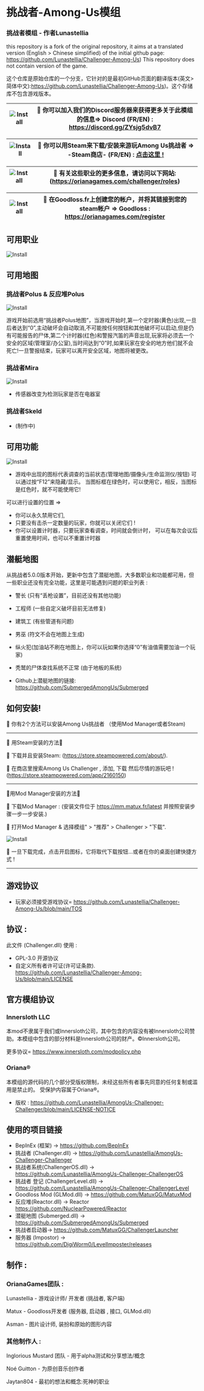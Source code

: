 # 挑战者-Among-Us模组
### 挑战者模组 - 作者Lunastellia

this repository is a fork of the original repository, it aims at a translated version (English > Chinese simplified) of the initial github page: https://github.com/Lunastellia/Challenger-Among-Us) This repository does not contain version of the game.

这个仓库是原始仓库的一个分支，它针对的是最初GitHub页面的翻译版本(英文>简体中文):https://github.com/Lunastellia/Challenger-Among-Us)。这个存储库不包含游戏版本。


| ![Install](https://github.com/Lunastellia/Challenger-Among-Us/blob/main/Ressources/Discord.png?raw=true) | 🔶 你可以加入我们的Discord服务器来获得更多关于此模组的信息=>   Discord (FR/EN) :                           https://discord.gg/ZYsjg5dvB7 |
| :----------------------------------------------------------: | :----------------------------------------------------------: |

| ![Install](https://github.com/Lunastellia/Challenger-Among-Us/blob/main/Ressources/steam.png?raw=true) | 🔶 你可以用Steam来下载/安装来游玩Among Us挑战者 =>                                                                -Steam商店- (FR/EN) : [点击这里 !](https://store.steampowered.com/app/2160150/AmongUs_Challenger/) |
| ------------------------------------------------------------ | :----------------------------------------------------------: |

| ![Install](https://github.com/Lunastellia/Challenger-Among-Us/blob/main/Ressources/OrianaChallenger.png?raw=true) | 🔶 有关这些职业的更多信息，请访问以下网站:                                                                                                    (https://orianagames.com/challenger/roles) |
| :----------------------------------------------------------: | :----------------------------------------------------------: |

| ![Install](https://github.com/Lunastellia/Challenger-Among-Us/blob/main/Ressources/Goodlossfr.png?raw=true) | 🔶 在Goodloss.fr上创建您的帐户，并将其链接到您的steam帐户 =>                                                Goodloss :  https://orianagames.com/register |
| :----------------------------------------------------------: | :----------------------------------------------------------: |

## 可用职业

![Install](https://github.com/Lunastellia/Challenger-Among-Us/blob/main/Ressources/rolespanelimg.png?raw=true) 

## 可用地图



### 挑战者Polus & 反应堆Polus

![Install](https://github.com/Lunastellia/Challenger-Among-Us/blob/main/Ressources/MAPBPN.png?raw=true)

游戏开始前选用“挑战者Polus地图”，当游戏开始时,第一个定时器(黄色)出现,一旦后者达到“0”,主动破坏会自动取消,不可能按任何按钮和其他破坏可以启动,但是仍有可能报告的尸体,第二个计时器(红色)和警报汽笛的声音出现,玩家将必须去一个安全的区域(管理室/办公室),当时间达到“0”时,如果玩家在安全的地方他们就不会死亡!一旦警报结束，玩家可以离开安全区域，地图将被更改。

### 挑战者Mira
![Install](https://github.com/Lunastellia/Challenger-Among-Us/blob/main/Ressources/MAPHQ.png?raw=true)
* 传感器改变为检测玩家是否在电器室

### 挑战者Skeld

* (制作中)

## 可用功能

![Install](https://github.com/Lunastellia/Challenger-Among-Us/blob/main/Ressources/surveyico.png?raw=true)

* 游戏中出现的图标代表调查的当前状态(管理地图/摄像头/生命监测仪/按钮)
可以通过按“F12”来隐藏/显示。
当图标框在绿色时，可以使用它，相反，当图标是红色时，就不可能使用它!

可以进行设置的位置 => 
- 你可以永久禁用它们,
- 只要没有击杀一定数量的玩家，你就可以关闭它们 !
- 你可以设置计时器，只要玩家查看调查，时间就会倒计时，
可以在每次会议后重置使用时间，也可以不重置计时器

## 潜艇地图

从挑战者5.0.0版本开始，更新中包含了潜艇地图，大多数职业和功能都可用，但一些职业还没有完全功能，这里是可能遇到问题的职业列表 :

- 警长 (只有“丢枪设置”，目前还没有其他功能)   
- 工程师 (一些自定义破坏目前无法修复)
- 建筑工 (有些管道有问题)
- 男巫 (符文不会在地图上生成)
- 纵火犯(加油站不刷在地图上，你可以玩如果你选择“0”有油值需要加油一个玩家) 
- 秃鹫的尸体查找系统不正常 (由于地板的系统)

- Github上潜艇地图的链接: https://github.com/SubmergedAmongUs/Submerged





## 如何安装!

🔶  你有2个方法可以安装Among Us挑战者  （使用Mod Manager或者Steam)

***

 🔻 用Steam安装的方法🔻

🔹 下载并且安装Steam: (https://store.steampowered.com/about/).

🔹 在商店里搜索Among Us Challenger , 添加, 下载 然后尽情的游玩吧 ! (https://store.steampowered.com/app/2160150)


***

  🔻用Mod Manager安装的方法🔻

🔹 下载Mod Manager : (安装文件位于 https://mm.matux.fr/latest 并按照安装步骤一步一步安装.)

🔹 打开Mod Manager & 选择模组" > "推荐" > Challenger > "下载".

![Install](https://github.com/Lunastellia/Challenger-Among-Us/blob/main/Ressources/Oriana_Challenger_launchMM.png?raw=true)

🔹 一旦下载完成，点击开启图标，它将取代下载按钮…或者在你的桌面创建快捷方式 !

***


## 游戏协议

- 玩家必须接受游戏协议= https://github.com/Lunastellia/Challenger-Among-Us/blob/main/TOS

## 协议 :

此文件 (Challenger.dll) 使用 :
- GPL-3.0 开源协议
- 自定义所有者许可证(许可证条款). https://github.com/Lunastellia/Challenger-Among-Us/blob/main/LICENSE

## 官方模组协议

### Innersloth LLC

本mod不隶属于我们或Innersloth公司，其中包含的内容没有被Innersloth公司赞助。本模组中包含的部分材料是Innersloth公司的财产。©Innersloth公司。

更多协议= https://www.innersloth.com/modpolicy.php

### Oriana® 

本模组的源代码的几个部分受版权限制，未经这些所有者事先同意的任何复制或滥用是禁止的。
受保护内容属于Oriana®。

- 版权 : https://github.com/Lunastellia/AmongUs-Challenger-Challenger/blob/main/LICENSE-NOTICE

## 使用的项目链接

- BepInEx (框架) -> https://github.com/BepInEx
- 挑战者 (Challenger.dll) -> https://github.com/Lunastellia/AmongUs-Challenger-Challenger
- 挑战者系统(ChallengerOS.dll) -> https://github.com/Lunastellia/AmongUs-Challenger-ChallengerOS
- 挑战者  登记 (ChallengerLevel.dll) -> https://github.com/Lunastellia/AmongUs-Challenger-ChallengerLevel
- Goodloss Mod (GLMod.dll) -> https://github.com/MatuxGG/MatuxMod
- 反应堆(Reactor.dll) -> Reactor https://github.com/NuclearPowered/Reactor
- 潜艇地图 (Submerged.dll) -> https://github.com/SubmergedAmongUs/Submerged 
- 挑战者启动器-> https://github.com/MatuxGG/ChallengerLauncher
- 服务器 (Impostor) -> https://github.com/DigiWorm0/LevelImposter/releases

## 制作 :

### OrianaGames团队 :

Lunastellia - 游戏设计师/ 开发者 (挑战者, 客户端)

Matux - Goodloss开发者 (服务器, 启动器 , 接口, GLMod.dll)

Asman - 图片设计师, 装扮和原始的图形内容

### 其他制作人 :

Inglorious Mustard 团队 - 用于alpha测试和分享想法/概念

Noé Guitton - 为原创音乐创作者

Jaytan804 - 最初的想法和概念:死神的职业

